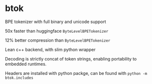 # btok

BPE tokenizer with full binary and unicode support

50x faster than huggingface `ByteLevelBPETokenizer`

12% better compression than `ByteLevelBPETokenizer`

Lean c++ backend, with slim python wrapper

Decoding is strictly concat of token strings, enabling portability to embedded runtimes.

Headers are installed with python packge, can be found with `python -m btok.includes`